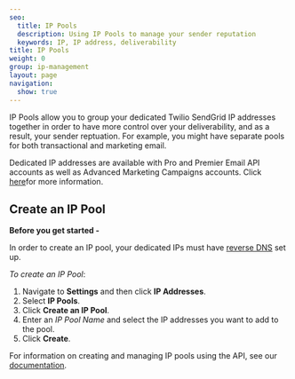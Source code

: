 ```yaml
---
seo:
  title: IP Pools
  description: Using IP Pools to manage your sender reputation
  keywords: IP, IP address, deliverability
title: IP Pools
weight: 0
group: ip-management
layout: page
navigation:
  show: true
---
```


IP Pools allow you to group your dedicated Twilio SendGrid IP addresses together in order to have more control over your deliverability, and as a result, your sender reptuation. For example, you might have separate pools for both transactional and marketing email. 

<call-out>

Dedicated IP addresses are available with Pro and Premier Email API accounts as well as Advanced Marketing Campaigns accounts. Click [here](https://sendgrid.com/pricing/)for more information.

</call-out>

## Create an IP Pool

**Before you get started -**

In order to create an IP pool, your dedicated IPs must have [reverse DNS]({{root_url}}/ui/account-and-settings/how-to-set-up-reverse-dns/) set up.

*To create an IP Pool*:

1. Navigate to **Settings** and then click **IP Addresses**. 
1. Select **IP Pools**. 
1. Click **Create an IP Pool**. 
1. Enter an *IP Pool Name* and select the IP addresses you want to add to the pool.
1. Click **Create**. 


<call-out>

For information on creating and managing IP pools using the API, see our [documentation](https://sendgrid.api-docs.io/v3.0/ip-pools).

</call-out>